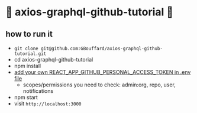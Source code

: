 # :milky_way: axios-graphql-github-tutorial :milky_way:

## how to run it

- `git clone git@github.com:GBouffard/axios-graphql-github-tutorial.git`
- cd axios-graphql-github-tutorial
- npm install
- [add your own REACT_APP_GITHUB_PERSONAL_ACCESS_TOKEN in .env file](https://help.github.com/articles/creating-a-personal-access-token-for-the-command-line/)
  - scopes/permissions you need to check: admin:org, repo, user, notifications
- npm start
- visit `http://localhost:3000`
